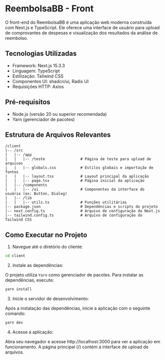 # ReembolsaBB - Front

O front-end do ReembolsaBB é uma aplicação web moderna construída com Next.js e TypeScript. Ele oferece uma interface de usuário para upload de comprovantes de despesas e visualização dos resultados da análise de reembolso.

## Tecnologias Utilizadas

- Framework: Next.js 15.3.3
- Linguagem: TypeScript
- Estilização: Tailwind CSS
- Componentes UI: shadcn/ui, Radix UI
- Requisições HTTP: Axios

## Pré-requisitos

- Node.js (versão 20 ou superior recomendada)
- Yarn (gerenciador de pacotes)

## Estrutura de Arquivos Relevantes

```
/client
|-- /src
|   |-- /app
|   |   |-- /teste                # Página de teste para upload de arquivos
|   |   |-- globals.css           # Estilos globais e importação de fontes
|   |   |-- layout.tsx            # Layout principal da aplicação
|   |   |-- page.tsx              # Página inicial da aplicação
|   |-- /components
|   |   |-- /ui                   # Componentes da interface do usuário (ex: Button, Dialog)
|   |-- /lib
|   |   |-- utils.ts              # Funções utilitárias
|-- package.json                  # Dependências e scripts do projeto
|-- next.config.ts                # Arquivo de configuração do Next.js
|-- tailwind.config.ts            # Arquivo de configuração do Tailwind CSS
```

## Como Executar no Projeto

1. Navegue até o diretório do cliente:

```bash
cd client
```

2. Instale as dependências:

O projeto utiliza `Yarn` como gerenciador de pacotes. Para instalar as dependências, execute:

```bash
yarn install
```

3. Inicie o servidor de desenvolvimento:

Após a instalação das dependências, inicie a aplicação com o seguinte comando:

```bash
yarn dev
```

4. Acesse a aplicação:

Abra seu navegador e acesse http://localhost:3000 para ver a aplicação em funcionamento. A página principal (/) contém a interface de upload de arquivos.
